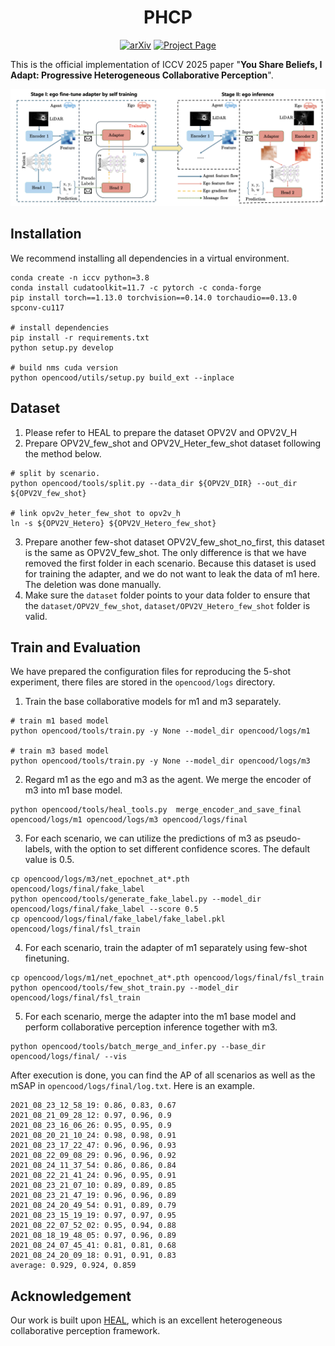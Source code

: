 <div align="center">
<h1>PHCP</h1>
<a href="https://arxiv.org/abs/2509.09310"><img src="https://img.shields.io/badge/arXiv-2503.11651-b31b1b" alt="arXiv"></a>
<a href="https://sihaoo1.github.io/PHCP_Page/"><img src="https://img.shields.io/badge/Project_Page-green" alt="Project Page"></a>
</div>


This is the official implementation of ICCV 2025 paper "**You Share Beliefs, I Adapt: Progressive Heterogeneous Collaborative Perception**".

![framework](images/framework.png)
## Installation

We recommend installing all dependencies in a virtual environment.

```
conda create -n iccv python=3.8
conda install cudatoolkit=11.7 -c pytorch -c conda-forge
pip install torch==1.13.0 torchvision==0.14.0 torchaudio==0.13.0 spconv-cu117

# install dependencies
pip install -r requirements.txt
python setup.py develop

# build nms cuda version
python opencood/utils/setup.py build_ext --inplace
```

## Dataset

1. Please refer to HEAL to prepare the dataset OPV2V and OPV2V_H
2. Prepare OPV2V_few_shot and OPV2V_Heter_few_shot dataset following the method below.

```
# split by scenario.
python opencood/tools/split.py --data_dir ${OPV2V_DIR} --out_dir ${OPV2V_few_shot}

# link opv2v_heter_few_shot to opv2v_h
ln -s ${OPV2V_Hetero} ${OPV2V_Hetero_few_shot}
```

3. Prepare another few-shot dataset OPV2V_few_shot_no_first, this dataset is the same as OPV2V_few_shot. The only difference is that we have removed the first folder in each scenario. Because this dataset is used for training the adapter, and we do not want to leak the data of m1 here. The deletion was done manually.
4. Make sure the `dataset` folder points to your data folder to ensure that the `dataset/OPV2V_few_shot`, `dataset/OPV2V_Hetero_few_shot` folder is valid.

## Train and Evaluation

We have prepared the configuration files for reproducing the 5-shot experiment, there files are stored in the `opencood/logs` directory.

1. Train the base collaborative models for m1 and m3 separately.

```
# train m1 based model
python opencood/tools/train.py -y None --model_dir opencood/logs/m1

# train m3 based model
python opencood/tools/train.py -y None --model_dir opencood/logs/m3
```

2. Regard m1 as the ego and m3 as the agent. We merge the encoder of m3 into m1 base model.

```
python opencood/tools/heal_tools.py  merge_encoder_and_save_final opencood/logs/m1 opencood/logs/m3 opencood/logs/final
```

3. For each scenario, we can utilize the predictions of m3 as pseudo-labels, with the option to set different confidence scores. The default value is 0.5.

```
cp opencood/logs/m3/net_epochnet_at*.pth opencood/logs/final/fake_label
python opencood/tools/generate_fake_label.py --model_dir opencood/logs/final/fake_label --score 0.5
cp opencood/logs/final/fake_label/fake_label.pkl opencood/logs/final/fsl_train

```

4. For each scenario, train the adapter of m1 separately using few-shot finetuning.

```
cp opencood/logs/m1/net_epochnet_at*.pth opencood/logs/final/fsl_train
python opencood/tools/few_shot_train.py --model_dir opencood/logs/final/fsl_train

```

5. For each scenario, merge the adapter into the m1 base model and perform collaborative perception inference together with m3.

```
python opencood/tools/batch_merge_and_infer.py --base_dir opencood/logs/final/ --vis
```

After execution is done, you can find the AP of all scenarios as well as the mSAP in `opencood/logs/final/log.txt`. Here is an example.

```
2021_08_23_12_58_19: 0.86, 0.83, 0.67
2021_08_21_09_28_12: 0.97, 0.96, 0.9
2021_08_23_16_06_26: 0.95, 0.95, 0.9
2021_08_20_21_10_24: 0.98, 0.98, 0.91
2021_08_23_17_22_47: 0.96, 0.96, 0.93
2021_08_22_09_08_29: 0.96, 0.96, 0.92
2021_08_24_11_37_54: 0.86, 0.86, 0.84
2021_08_22_21_41_24: 0.96, 0.95, 0.91
2021_08_23_21_07_10: 0.89, 0.89, 0.85
2021_08_23_21_47_19: 0.96, 0.96, 0.89
2021_08_24_20_49_54: 0.91, 0.89, 0.79
2021_08_23_15_19_19: 0.97, 0.97, 0.95
2021_08_22_07_52_02: 0.95, 0.94, 0.88
2021_08_18_19_48_05: 0.97, 0.96, 0.89
2021_08_24_07_45_41: 0.81, 0.81, 0.68
2021_08_24_20_09_18: 0.91, 0.91, 0.83
average: 0.929, 0.924, 0.859
```

## Acknowledgement
Our work is built upon [HEAL](https://github.com/yifanlu0227/HEAL), which is an excellent heterogeneous collaborative perception framework.